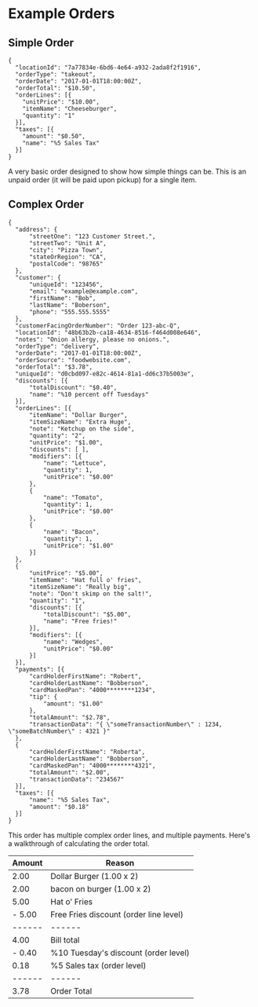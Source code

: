 # Example Orders

## Simple Order

```shell
{
  "locationId": "7a77834e-6bd6-4e64-a932-2ada8f2f1916",
  "orderType": "takeout",
  "orderDate": "2017-01-01T18:00:00Z",
  "orderTotal": "$10.50",
  "orderLines": [{
    "unitPrice": "$10.00",
    "itemName": "Cheeseburger",
    "quantity": "1"
  }],
  "taxes": [{
    "amount": "$0.50",
    "name": "%5 Sales Tax"
  }]
}
```

A very basic order designed to show how simple things can be.  This is an unpaid order (it will be paid upon pickup) for a single item.

## Complex Order

```shell
{
  "address": {
      "streetOne": "123 Customer Street.",
      "streetTwo": "Unit A",
      "city": "Pizza Town",
      "stateOrRegion": "CA",
      "postalCode": "98765"
  },
  "customer": {
      "uniqueId": "123456",
      "email": "example@example.com",
      "firstName": "Bob",
      "lastName": "Boberson",
      "phone": "555.555.5555"
  },
  "customerFacingOrderNumber": "Order 123-abc-Q",
  "locationId": "48b63b2b-ca18-4634-8516-f464d008e646",
  "notes": "Onion allergy, please no onions.",
  "orderType": "delivery",
  "orderDate": "2017-01-01T18:00:00Z",
  "orderSource": "foodwebsite.com",
  "orderTotal": "$3.78",
  "uniqueId": "d0cbd097-e82c-4614-81a1-dd6c37b5003e",
  "discounts": [{
      "totalDiscount": "$0.40",
      "name": "%10 percent off Tuesdays"
  }],
  "orderLines": [{
      "itemName": "Dollar Burger",
      "itemSizeName": "Extra Huge",
      "note": "Ketchup on the side",
      "quantity": "2",
      "unitPrice": "$1.00",
      "discounts": [ ],
      "modifiers": [{
          "name": "Lettuce",
          "quantity": 1,
          "unitPrice": "$0.00"
      },
      {
          "name": "Tomato",
          "quantity": 1,
          "unitPrice": "$0.00"
      },
      {
          "name": "Bacon",
          "quantity": 1,
          "unitPrice": "$1.00"
      }]
  },
  {
      "unitPrice": "$5.00",
      "itemName": "Hat full o' fries",
      "itemSizeName": "Really big",
      "note": "Don't skimp on the salt!",
      "quantity": "1",
      "discounts": [{
          "totalDiscount": "$5.00",
          "name": "Free fries!"
      }],
      "modifiers": [{
          "name": "Wedges",
          "unitPrice": "$0.00"
      }]
  }],
  "payments": [{
      "cardHolderFirstName": "Robert",
      "cardHolderLastName": "Bobberson",
      "cardMaskedPan": "4000********1234",
      "tip": {
          "amount": "$1.00"
      },
      "totalAmount": "$2.78",
      "transactionData": "{ \"someTransactionNumber\" : 1234, \"someBatchNumber\" : 4321 }"
  },
  {
      "cardHolderFirstName": "Roberta",
      "cardHolderLastName": "Bobberson",
      "cardMaskedPan": "4000********4321",
      "totalAmount": "$2.00",
      "transactionData": "234567"
  }],
  "taxes": [{
      "name": "%5 Sales Tax",
      "amount": "$0.18"
  }]
}
```

This order has multiple complex order lines, and multiple payments.  Here's a walkthrough of calculating the order total.

Amount | Reason
-------|---------
  2.00 | Dollar Burger (1.00 x 2)
  2.00 | bacon on burger (1.00 x 2)
  5.00 | Hat o' Fries
- 5.00 | Free Fries discount (order line level)
------ | ------
  4.00 | Bill total
- 0.40 | %10 Tuesday's discount (order level)
  0.18 | %5 Sales tax (order level)
------ | ------
  3.78 | Order Total
